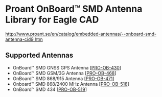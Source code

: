  # Proant OnBoard™  SMD Antenna  Library for Eagle CAD
 http://www.proant.se/en/catalog/embedded-antennas/--onboard-smd-antenna-cid9.htm
 ## Supported Antennas
 - OnBoard™ SMD GNSS GPS Antenna [[PRO-OB-430](http://www.proant.se/en/catalog/embedded-antennas/--onboard-smd-antenna/onboard-smd-gnss-gps-antenna-pid28.htm)]
 - OnBoard™ SMD GSM/3G Antenna [[PRO-OB-468](http://www.proant.se/en/catalog/embedded-antennas/--onboard-smd-antenna/onboard-smd-gsm3g-antenna-pid53.htm)]
 - OnBoard™ SMD 868/915 Antenna [[PRO-OB-471](http://www.proant.se/en/catalog/embedded-antennas/--onboard-smd-antenna/onboard-smd-868915-antenna-pid55.htm)]
 - Onboard™ SMD 868/2400 MHz Antenna [[PRO-OB-518](http://www.proant.se/en/catalog/embedded-antennas/--onboard-smd-antenna/onboard-smd-8682400-mhz-antenna-pid66.htm)]
 - OnBoard™ SMD 434 [[PRO-OB-519](http://www.proant.se/en/catalog/embedded-antennas/--onboard-smd-antenna/onboard-smd-434-pid72.htm)]
